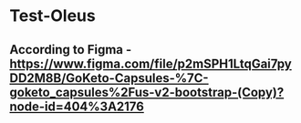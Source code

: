 # Test-Oleus

## According to Figma - https://www.figma.com/file/p2mSPH1LtqGai7pyDD2M8B/GoKeto-Capsules-%7C-goketo_capsules%2Fus-v2-bootstrap-(Copy)?node-id=404%3A2176
